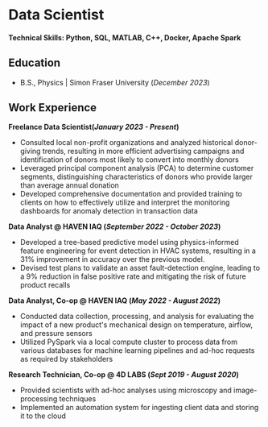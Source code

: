 # Data Scientist

#### Technical Skills: Python, SQL, MATLAB, C++, Docker, Apache Spark

## Education		        		
- B.S., Physics | Simon Fraser University (_December 2023_)

## Work Experience
**Freelance Data Scientist(_January 2023 - Present_)**
- Consulted local non-profit organizations and analyzed historical donor-giving trends, resulting in more efficient advertising campaigns and identification of donors most likely to convert into monthly donors
- Leveraged principal component analysis (PCA) to determine customer segments, distinguishing characteristics of donors who provide larger than average annual donation
- Developed comprehensive documentation and provided training to clients on how to effectively utilize and interpret the monitoring dashboards for anomaly detection in transaction data

**Data Analyst @ HAVEN IAQ (_September 2022 - October 2023_)**
- Developed a tree-based predictive model using physics-informed feature engineering for event detection in HVAC systems, resulting in a 31% improvement in accuracy over the previous model.
- Devised test plans to validate an asset fault-detection engine, leading to a 9% reduction in false 
positive rate and mitigating the risk of future product recalls

**Data Analyst, Co-op @ HAVEN IAQ (_May 2022 - August 2022_)**
- Conducted data collection, processing, and analysis for evaluating the impact of a new product's mechanical design on temperature, airflow, and pressure sensors
- Utilized PySpark via a local compute cluster to process data from various databases for machine learning pipelines and ad-hoc requests as required by stakeholders

**Research Technician, Co-op @ 4D LABS (_Sept 2019 - August 2020_)**
- Provided scientists with ad-hoc analyses using microscopy and image-processing techniques
- Implemented an automation system for ingesting client data and storing it to the cloud
